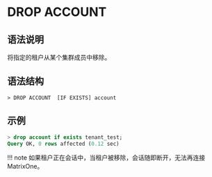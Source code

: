 # **DROP ACCOUNT**

## **语法说明**

将指定的租户从某个集群成员中移除。

## **语法结构**

```
> DROP ACCOUNT  [IF EXISTS] account
```

## **示例**

```sql
> drop account if exists tenant_test;
Query OK, 0 rows affected (0.12 sec)
```

!!! note
    如果租户正在会话中，当租户被移除，会话随即断开，无法再连接 MatrixOne。
